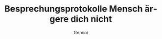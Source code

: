 ---
title: "Besprechungsprotokolle Mensch ärgere dich nicht"
author: "Gemini"
lang: "de"
titlepage: true
disable-header-and-footer: true
pagestyle: "headings"
toc: true
toc-own-page: true
classoption:
- landscape 
...